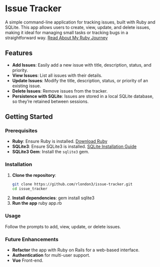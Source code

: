 # Issue Tracker

A simple command-line application for tracking issues, built with Ruby and SQLite. This app allows users to create, view, update, and delete issues, making it ideal for managing small tasks or tracking bugs in a straightforward way. [Read About My Ruby Journey](https://programmingthestreets.hashnode.dev/grand-hustle-upskillin-with-ruby)

## Features

- **Add Issues**: Easily add a new issue with title, description, status, and priority.
- **View Issues**: List all issues with their details.
- **Update Issues**: Modify the title, description, status, or priority of an existing issue.
- **Delete Issues**: Remove issues from the tracker.
- **Persistence with SQLite**: Issues are stored in a local SQLite database, so they’re retained between sessions.

## Getting Started

### Prerequisites

- **Ruby**: Ensure Ruby is installed. [Download Ruby](https://www.ruby-lang.org/en/downloads/)
- **SQLite3**: Ensure SQLite3 is installed. [SQLite Installation Guide](https://sqlite.org/download.html)
- **SQLite3 Gem**: Install the `sqlite3` gem.

### Installation

1. **Clone the repository**:
   ```bash
   git clone https://github.com/rlondon3/issue-tracker.git
   cd issue_tracker
   ```
2. **Install dependencies**:
   gem install sqlite3
3. **Run the app**
   ruby app.rb

### Usage

Follow the prompts to add, view, update, or delete issues.

### Future Enhancements

- **Refactor** the app with Ruby on Rails for a web-based interface.
- **Authentication** for multi-user support.
- **Vue** Front-end.
